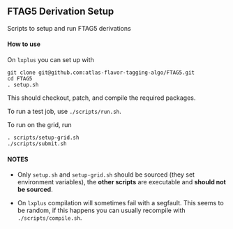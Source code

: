 FTAG5 Derivation Setup
----------------------

Scripts to setup and run FTAG5 derivations

#### How to use ####

On `lxplus` you can set up with

```
git clone git@github.com:atlas-flavor-tagging-algo/FTAG5.git
cd FTAG5
. setup.sh
```

This should checkout, patch, and compile the required packages.

To run a test job, use `./scripts/run.sh`.

To run on the grid, run
```
. scripts/setup-grid.sh
./scripts/submit.sh
```

#### NOTES ####

 - Only `setup.sh` and `setup-grid.sh` should be sourced (they set
   environment variables), the **other scripts** are executable and
   **should not be sourced**.

 - On `lxplus` compilation will sometimes fail with a segfault. This
   seems to be random, if this happens you can usually recompile with
   `./scripts/compile.sh`.
